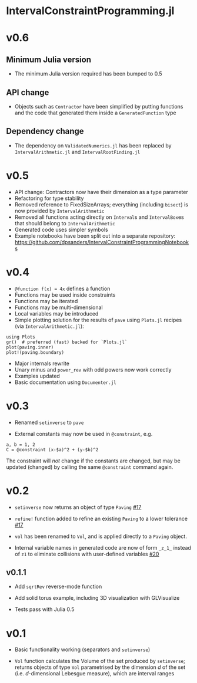 # IntervalConstraintProgramming.jl

# v0.6
## Minimum Julia version
- The minimum Julia version required has been bumped to 0.5

## API change
- Objects such as `Contractor` have been simplified by putting functions and the code that generated them inside a `GeneratedFunction` type

## Dependency change
- The dependency on `ValidatedNumerics.jl` has been replaced by `IntervalArithmetic.jl` and `IntervalRootFinding.jl` 

# v0.5
- API change: Contractors now have their dimension as a type parameter
- Refactoring for type stability
- Removed reference to FixedSizeArrays; everything (including `bisect`) is now provided by `IntervalArithmetic`
- Removed all functions acting directly on `Interval`s and `IntervalBox`es that should belong to `IntervalArithmetic`
- Generated code uses simpler symbols
- Example notebooks have been split out into a separate repository: https://github.com/dpsanders/IntervalConstraintProgrammingNotebooks

# v0.4
- `@function f(x) = 4x` defines a function
- Functions may be used inside constraints
- Functions may be iterated
- Functions may be multi-dimensional
- Local variables may be introduced
- Simple plotting solution for the results of `pave` using `Plots.jl` recipes
(via `IntervalArithmetic.jl`):
```
using Plots
gr()  # preferred (fast) backed for `Plots.jl`
plot(paving.inner)
plot!(paving.boundary)
```
- Major internals rewrite
- Unary minus and `power_rev` with odd powers now work correctly
- Examples updated
- Basic documentation using `Documenter.jl`


# v0.3
- Renamed `setinverse` to `pave`

- External constants may now be used in `@constraint`, e.g.
```
a, b = 1, 2
C = @constraint (x-$a)^2 + (y-$b)^2
```
The constraint will *not* change if the constants are changed, but may be
updated (changed) by calling the same `@constraint` command again.  

# v0.2
- `setinverse` now returns an object of type `Paving`  [#17](https://github.com/dpsanders/IntervalConstraintProgramming.jl/pull/17)

- `refine!` function added to refine an existing `Paving` to a lower tolerance  [#17](https://github.com/dpsanders/IntervalConstraintProgramming.jl/pull/17)

- `vol` has been renamed to `Vol`, and is applied directly to a `Paving` object.

- Internal variable names in generated code are now of form `_z_1_` instead of `z1`
to eliminate collisions with user-defined variables [#20](https://github.com/dpsanders/IntervalConstraintProgramming.jl/pull/20)


## v0.1.1
- Add `sqrtRev` reverse-mode function

- Add solid torus example, including 3D visualization with GLVisualize

- Tests pass with Julia 0.5


# v0.1

- Basic functionality working (separators and `setinverse`)

- `Vol` function calculates the Volume of the set produced by `setinverse`; returns
objects of type `Vol` parametrised by the dimension $d$ of the set (i.e. $d$-dimensional
    Lebesgue measure), which are interval ranges
